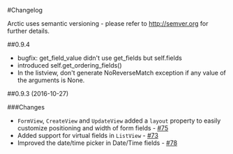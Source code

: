 #Changelog

Arctic uses semantic versioning - please refer to <http://semver.org> for further details.

##0.9.4

- bugfix: get_field_value didn't use get_fields but self.fields
- introduced self.get_ordering_fields()
- In the listview, don't generate NoReverseMatch exception if any value of the arguments is None.

##0.9.3 (2016-10-27)

###Changes

- `FormView`, `CreateView` and `UpdateView` added a `layout` property to 
  easily customize positioning and width of form fields - [#75][75]
- Added support for virtual fields in `ListView` - [#73][73]
- Improved the date/time picker in Date/Time fields - [#78][78]

[73]: //github.com/sanoma/django-arctic/issues/73
[75]: //github.com/sanoma/django-arctic/issues/75
[78]: //github.com/sanoma/django-arctic/issues/78
